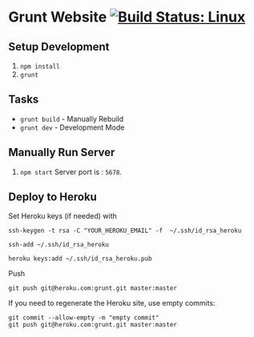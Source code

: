 # Grunt Website [![Build Status: Linux](https://travis-ci.org/gruntjs/gruntjs.com.svg?branch=master)](https://travis-ci.org/gruntjs/gruntjs.com)

## Setup Development

1. `npm install`
1. `grunt`

## Tasks

* `grunt build` - Manually Rebuild
* `grunt dev` - Development Mode


## Manually Run Server

1. `npm start`
Server port is : `5678`.

## Deploy to Heroku

Set Heroku keys (if needed) with
```
ssh-keygen -t rsa -C "YOUR_HEROKU_EMAIL" -f  ~/.ssh/id_rsa_heroku

ssh-add ~/.ssh/id_rsa_heroku

heroku keys:add ~/.ssh/id_rsa_heroku.pub
```

Push

```
git push git@heroku.com:grunt.git master:master
```

If you need to regenerate the Heroku site, use empty commits:

```
git commit --allow-empty -m "empty commit"
git push git@heroku.com:grunt.git master:master
```
